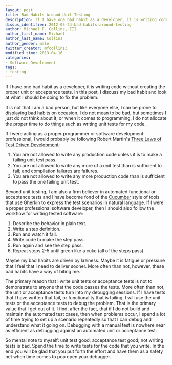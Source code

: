 ```yaml
---
layout: post
title: Bad Habits Around Unit Testing
description: If I have one bad habit as a developer, it is writing code without creating the proper unit or acceptance tests. In this post, I discuss my bad habit and look at what I should be doing to fix the problem.
disqus_identifier: 2012-05-24-bad-habits-around-testing
author: Michael F. Collins, III
author_first_name: Michael
author_last_name: Collins
author_gender: male
twitter_creator: mfcollins3
modified_time: 2013-04-16
categories:
- Software_Development
tags:
- testing
---
```

If I have one bad habit as a developer, it is writing code without creating the proper unit or acceptance tests. In this post, I discuss my bad habit and look at what I should be doing to fix the problem.

It is not that I am a bad person, but like everyone else, I can be prone to
displaying bad habits on occasion. I do not mean to be bad, but sometimes I
just do not think about it, or when it comes to programming, I do not allocate
the proper time to do things such as writing unit tests for my code.

If I were acting as a proper programmer or software development professional,
I would probably be following Robert Martin's
[Three Laws of Test Driven Development](http://butunclebob.com/ArticleS.UncleBob.TheThreeRulesOfTdd):

1. You are not allowed to write any production code unless it is to make a
   failing unit test pass.
2. You are not allowed to write any more of a unit test than is sufficient to
   fail; and compilation failures are failures.
3. You are not allowed to write any more production code than is sufficient to
   pass the one failing unit test.

Beyond unit testing, I am also a firm believer in automated functional or
acceptance tests and I have become fond of the [Cucumber](http://cukes.info)
style of tools that use Gherkin to express the test scenarios in natural
language. If I were a proper professional software developer, then I should
also follow the workflow for writing tested software:

1. Describe the behavior in plain text.
2. Write a step definition.
3. Run and watch it fail.
4. Write code to make the step pass.
5. Run again and see the step pass.
6. Repeat steps 2-5 until green like a cuke (all of the steps pass).

Maybe my bad habits are driven by laziness. Maybe it is fatigue or pressure
that I feel that I need to deliver sooner. More often than not, however,
these bad habits have a way of biting me.

The primary reason that I write unit tests or acceptance tests is not to
demonstrate to anyone that the code passes the tests. More often than not, the
unit or acceptance tests turn into my debugging sessions. If I have tests that
I have written that fail, or functionality that is failing, I will use the
unit tests or the acceptance tests to debug the problem. That is the primary
value that I get out of it. I find, after the fact, that if I do not build and
maintain the automated test cases, then when problems occur, I spend a lot of
time trying to set up a scenario repeatedly so that I can debug and understand
what it going on. Debugging with a manual test is nowhere near as efficient as
debugging against an automated unit or acceptance test.

So mental note to myself: unit test good; acceptance test good; not writing
tests is bad. Spend the time to write tests for the code that you write. In
the end you will be glad that you put forth the effort and have them as a
safety net when time comes to pop open your debugger.